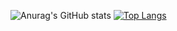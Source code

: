 
![Anurag's GitHub stats](https://github-readme-stats.vercel.app/api?username=AzukiYamada&show_icons=true&theme=omni&count_private=true)  [![Top Langs](https://github-readme-stats.vercel.app/api/top-langs/?username=AzukiYamada&theme=nightowl&langs_count=3)](https://github.com/anuraghazra/github-readme-stats)
<!--
**AzukiYamada/AzukiYamada** is a ✨ _special_ ✨ repository because its `README.md` (this file) appears on your GitHub profile.

Here are some ideas to get you started:

- 🔭 I’m currently working on ...
- 🌱 I’m currently learning ...
- 👯 I’m looking to collaborate on ...
- 🤔 I’m looking for help with ...
- 💬 Ask me about ...
- 📫 How to reach me: ...
- 😄 Pronouns: ...
- ⚡ Fun fact: ...
-->
